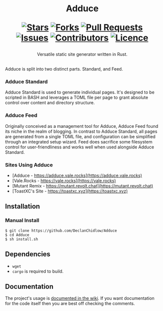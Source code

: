 <div align="center">
<h1>
  Adduce
  
  [![Stars](https://img.shields.io/github/stars/DeclanChidlow/Adduce?style=flat-square&logoColor=white)](https://github.com/DeclanChidlow/Adduce/stargazers)
  [![Forks](https://img.shields.io/github/forks/DeclanChidlow/Adduce?style=flat-square&logoColor=white)](https://github.com/DeclanChidlow/Adduce/network/members)
  [![Pull Requests](https://img.shields.io/github/issues-pr/DeclanChidlow/Adduce?style=flat-square&logoColor=white)](https://github.com/DeclanChidlow/Adduce/pulls)
  [![Issues](https://img.shields.io/github/issues/DeclanChidlow/Adduce?style=flat-square&logoColor=white)](https://github.com/DeclanChidlow/Adduce/issues)
  [![Contributors](https://img.shields.io/github/contributors/DeclanChidlow/Adduce?style=flat-square&logoColor=white)](https://github.com/DeclanChidlow/Adduce/graphs/contributors)
  [![Licence](https://img.shields.io/github/license/DeclanChidlow/Adduce?style=flat-square&logoColor=white)](https://github.com/DeclanChidlow/Adduce/blob/main/LICENCE)
</h1>
Versatile static site generator written in Rust.
</div>
<br/>

Adduce is split into two distinct parts. Standard, and Feed.

### Adduce Standard
Adduce Standard is used to generate individual pages. It's designed to be scripted in BASH and leverages a TOML file per page to grant absolute control over content and directory structure.

### Adduce Feed
Originally conceived as a management tool for Adduce, Adduce Feed found its niche in the realm of blogging. In contrast to Adduce Standard, all pages are generated from a single TOML file, and configuration can be simplified through an integrated setup wizard. Feed does sacrifice some filesystem control for user-friendliness and works well when used alongside Adduce Standard.

### Sites Using Adduce
- [Adduce - https://adduce.vale.rocks](https://adduce.vale.rocks)
- [Vale.Rocks - https://vale.rocks](https://vale.rocks)
- [Mutant Remix - https://mutant.revolt.chat](https://mutant.revolt.chat)
- [ToastXC's Site - https://toastxc.xyz](https://toastxc.xyz)

## Installation
### Manual Install
```console
$ git clone https://github.com/DeclanChidlow/Adduce
$ cd Adduce
$ sh install.sh
```

## Dependencies
- `wget`
- `cargo` is required to build.

## Documentation 
The project's usage is [documented in the wiki](https://github.com/DeclanChidlow/Adduce/wiki). If you want documentation for the code itself then you are best off checking the comments.
